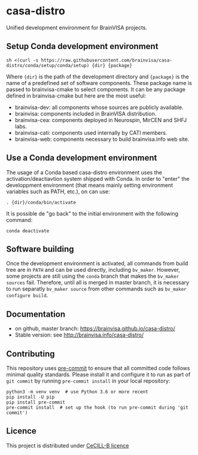 # casa-distro
Unified development environment for BrainVISA projects.

## Setup Conda development environment

```shell
sh <(curl -s https://raw.githubusercontent.com/brainvisa/casa-distro/conda/setup/conda/setup) {dir} {package}
```

Where `{dir}` is the path of the development directory and `{package}` is the name of a predefined set of software components. These package name is passed to brainvisa-cmake to select components. It can be any 
package defined in brainvisa-cmake but here are the most useful:

- brainvisa-dev: all components whose sources are publicly available.
- brainvisa: components included in BrainVISA distribution.
- brainvisa-cea: components deployed in Neurospin, MirCEN and SHFJ labs.
- brainvisa-cati: components used internally by CATI members.
- brainvisa-web: components necessary to build brainvisa.info web site.

## Use a Conda development environment

The usage of a Conda based casa-distro environment uses the activation/deactiavtion system shipped with Conda. In order to "enter" the developpment environment (that means mainly setting environment variables such as PATH, etc.), on can use:

```
. {dir}/conda/bin/activate
```

It is possible de "go back" to the initial environment with the following command:

```
conda deactivate
```

## Software building

Once the development environment is activated, all commands from build tree are in `PATH` and can be used directly, including `bv_maker`. However, some projects are still using the `conda` branch that makes the `bv_maker sources` fail. Therefore, until all is merged in master branch, it is necessary to run separatly `bv_maker source` from other commands such as `bv_maker configure build`.


## Documentation

* on github, master branch: https://brainvisa.github.io/casa-distro/
* Stable version: see http://brainvisa.info/casa-distro/

## Contributing

This repository uses [pre-commit](https://pre-commit.com/) to ensure that all committed code follows minimal quality standards. Please install it and configure it to run as part of ``git commit`` by running ``pre-commit install`` in your local repository:

```shell
python3 -m venv venv  # use Python 3.6 or more recent
pip install -U pip
pip install pre-commit
pre-commit install  # set up the hook (to run pre-commit during 'git commit')
```


## Licence
This project is distributed under [CeCILL-B licence](http://www.cecill.info/licences/Licence_CeCILL-B_V1-en.html)
